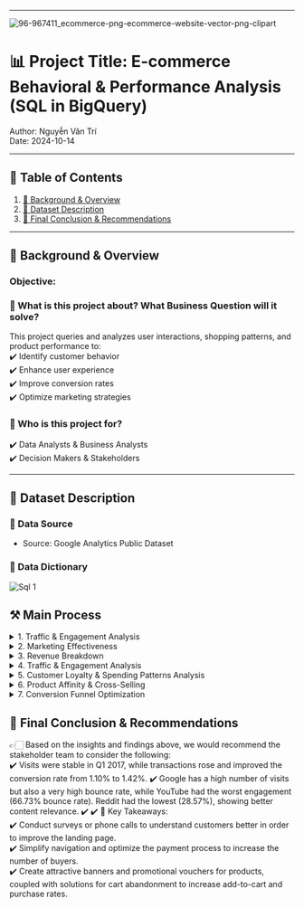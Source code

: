 



---
![96-967411_ecommerce-png-ecommerce-website-vector-png-clipart](https://github.com/user-attachments/assets/5441bb3d-3cba-4e6d-a6e9-23a00f56e7ae)



# 📊 Project Title: E-commerce Behavioral & Performance Analysis (SQL in BigQuery)
Author: Nguyễn Văn Trí   
Date: 2024-10-14   


---

## 📑 Table of Contents  
1. [📌 Background & Overview](#-background--overview)  
2. [📂 Dataset Description](#-dataset-description)  
3. [🔎 Final Conclusion & Recommendations](#-final-conclusion--recommendations)

---

## 📌 Background & Overview  

### Objective:
### 📖 What is this project about? What Business Question will it solve?
This project queries and analyzes user interactions, shopping patterns, and product performance to:   
✔️ Identify customer behavior  
✔️ Enhance user experience  
✔️ Improve conversion rates  
✔️ Optimize marketing strategies
  
### 👤 Who is this project for?  
✔️ Data Analysts & Business Analysts  
✔️ Decision Makers & Stakeholders  



---

## 📂 Dataset Description 

### 📌 Data Source  
- Source: Google Analytics Public Dataset
  
### 📌 Data Dictionary
![Sql 1](https://github.com/user-attachments/assets/5eaf6db7-04df-4443-9397-5671c93dfd55)



## ⚒️ Main Process

<details>
  <summary> 1. Traffic & Engagement Analysis</summary>
Measured total visits, page views, and transactions in Q1 2017 to identify key traffic trends and seasonal patterns.

```sql
-- Calculate total visit, pageview, transaction for Jan, Feb, and March 2017 (order by month)
SELECT 
   format_date("%Y%m", parse_date("%Y%m%d", date)) as month
  ,SUM(totals.visits) as visits
  ,SUM(totals.pageviews) as pageviews
  ,SUM(totals.transactions) as transactions
FROM `bigquery-public-data.google_analytics_sample.ga_sessions_2017*`
WHERE _table_suffix BETWEEN "0101" AND '0331'
GROUP BY month
ORDER BY month
```

Query Result:
| Month  | Visits | Pageviews | Transactions |
|--------|--------|-----------|--------------|
| 201701 | 64,694 | 257,708   | 713          |
| 201702 | 62,192 | 233,373   | 733          |
| 201703 | 69,931 | 259,522   | 993          |

</details>


<details>
  <summary> 2. Marketing Effectiveness</summary>
Evaluated bounce rates per traffic sources in July 2017 to pinpoint ineffective channels and optimize landing pages.

```sql
-- Bounce rate per traffic source in July 2017 (Bounce_rate = num_bounce/total_visit) (order by total_visit DESC)
SELECT   
  trafficSource.source
  ,SUM(totals.visits) as totals_visits
  ,SUM(totals.bounces) as total_no_of_bounces
  ,ROUND(100*SUM(totals.bounces)/SUM(totals.visits),2) as bounce_rate
FROM `bigquery-public-data.google_analytics_sample.ga_sessions_201707*` 
GROUP BY trafficSource.source
ORDER BY  trafficSource.source
```

Query Result:

| Source | Total Visits | Total Bounces | Bounce Rate (%) |
|--------|-------------|--------------|---------------|
| google | 38,400 | 19,798 | 51.56% |
| (direct) | 19,891 | 8,606 | 43.27% |
| youtube.com | 6,351 | 4,238 | 66.73% |
| analytics.google.com | 1,972 | 1,064 | 53.96% |
| Partners | 1,788 | 936 | 52.35% |
| m.facebook.com | 669 | 430 | 64.28% |
| google.com | 368 | 183 | 49.73% |
| dfa | 302 | 124 | 41.06% |
| sites.google.com | 230 | 97 | 42.17% |
| facebook.com | 191 | 102 | 53.40% |
| reddit.com | 189 | 54 | 28.57% |
| ... | ... | ... | ... |

</details>


<details>
  <summary> 3. Revenue Breakdown</summary>
 Analyzed revenue by traffic source weekly and monthly in June 2017 to assess the best-performing acquisition channels.

```sql
-- Revenue by traffic source by week, by month in June 2017
WITH week_revenue as(
  SELECT 
    'Week'as time_type
    ,FORMAT_DATE('%Y%W',PARSE_DATE('%Y%m%d', date)) as time
    ,trafficSource.source 
    ,SUM(productRevenue)/1000000.0 as revenue
  FROM `bigquery-public-data.google_analytics_sample.ga_sessions_201706*`,
  UNNEST (hits) hits,
  UNNEST (hits.product) product
  WHERE productRevenue is not null
  GROUP BY time, trafficSource.source
  ORDER BY time, trafficSource.source
)

,month_revenue as(
  SELECT 
    'Month'as time_type
    ,FORMAT_DATE('%Y%m',PARSE_DATE('%Y%m%d', date)) as time
    ,trafficSource.source
    ,SUM(productRevenue)/1000000.0 as revenue
  FROM `bigquery-public-data.google_analytics_sample.ga_sessions_201706*`,
  UNNEST (hits) hits,
  UNNEST (hits.product) product
  WHERE productRevenue is not null
  GROUP BY time, trafficSource.source
  ORDER BY time, trafficSource.source
)

SELECT *
FROM week_revenue
UNION ALL
SELECT *
FROM month_revenue
ORDER BY source, revenue
```

Query Result:

| Time Type| Time | Source             | Revenue ($) |
| ------ | ------ | ------------------ | ----------- |
| Week   | 201722 | (direct)           | 6888.90     |
| Week   | 201726 | (direct)           | 14914.81    |
| Week   | 201723 | (direct)           | 17325.68    |
| Week   | 201725 | (direct)           | 27295.32    |
| Week   | 201724 | (direct)           | 30908.91    |
| Month  | 201706 | (direct)           | 97333.62    |
| Month  | 201706 | bing               | 13.98       |
| Week   | 201724 | bing               | 13.98       |
| Month  | 201706 | chat.google.com    | 74.03       |
| Week   | 201723 | chat.google.com    | 74.03       |
| Week   | 201724 | dealspotr.com      | 72.95       |
| Month  | 201706 | dealspotr.com      | 72.95       |

</details>


<details>
  <summary> 4. Traffic & Engagement Analysis</summary>
Compared the browsing patterns of purchasers and non-purchasers in June & July 2017 to identify key engagement drivers.
  
```sql
-- Average number of pageviews by purchaser type (purchasers vs non-purchasers) in June, July 2017.
WITH avg_pageview_purchaser as(
  SELECT  
    FORMAT_DATE('%Y%m',PARSE_DATE('%Y%m%d', date)) as month
    ,ROUND(SUM(totals.pageviews)/COUNT(DISTINCT fullVisitorId),2) as avg_pageviews_purchase
  FROM `bigquery-public-data.google_analytics_sample.ga_sessions_2017*`,
  UNNEST (hits) hits,
  UNNEST (hits.product) product
  WHERE _table_suffix BETWEEN "0601" AND '0731'
    AND totals.transactions >=1
    AND productRevenue is not null
  GROUP BY month
  ORDER BY month
)

,avg_pageviews_non_purchaser as(
  SELECT  
    FORMAT_DATE('%Y%m',PARSE_DATE('%Y%m%d', date)) as month
    ,ROUND(SUM(totals.pageviews)/COUNT(DISTINCT fullVisitorId),2) as avg_pageviews_non_purchase
  FROM `bigquery-public-data.google_analytics_sample.ga_sessions_2017*`,
  UNNEST (hits) hits,
  UNNEST (hits.product) product
  WHERE _table_suffix BETWEEN "0601" AND '0731'
    AND totals.transactions is null
    AND productRevenue is null
  GROUP BY month
  ORDER BY month
)

SELECT 
  pur.month
  ,pur.avg_pageviews_purchase
  ,non_pur.avg_pageviews_non_purchase
FROM  avg_pageview_purchaser as pur
FULL JOIN avg_pageviews_non_purchaser as non_pur
ON pur.month = non_pur.month
```

Query Result:

| Month  | Avg Pageviews (Purchase) | Avg Pageviews (Non-Purchase) |
|--------|-------------------------:|-----------------------------:|
| 201706 | 94.02                    | 316.87                      |
| 201707 | 124.24                   | 334.06                      |

</details>



<details>
  <summary> 5. Customer Loyalty & Spending Patterns Analysis</summary>
Measured transaction frequency per user  in July 2017 to gauge purchase consistency and spending habits.
  
```sql
-- Average number of transactions per user that made a purchase in July 2017
SELECT 
  FORMAT_DATE('%Y%m',PARSE_DATE('%Y%m%d', date)) as month
  ,ROUND(SUM(totals.transactions)/COUNT(DISTINCT fullVisitorId),2) as Avg_total_transactions_per_user
FROM `bigquery-public-data.google_analytics_sample.ga_sessions_201707*`,
UNNEST (hits) hits,
UNNEST (hits.product) product
WHERE totals.transactions >=1
  AND productRevenue is not null
GROUP BY month
ORDER BY month
```
Query Result:

| Month  | Avg Total Transactions per User |
|--------|--------------------------------:|
| 201707 | 4.16                            |


```sql
-- Average amount of money spent per session. Only include purchaser data in July 2017
SELECT 
  FORMAT_DATE('%Y%m',PARSE_DATE('%Y%m%d', date)) as month
  ,ROUND(SUM(productRevenue)/(SUM(totals.visits)*1000000),2) as avg_spend_per_session
FROM `bigquery-public-data.google_analytics_sample.ga_sessions_201707*`,
UNNEST (hits) hits,
UNNEST (hits.product) product
WHERE totals.transactions >=1
  AND productRevenue is not null
GROUP BY month
```
Query Result:

| Month  | Avg Revenue Per Visit (USD) |
|--------|----------------------------:|
| 201707 | 43.86                       |


</details>


<details>
  <summary>6. Product Affinity & Cross-Selling</summary>
Identified frequently co-purchased products with YouTube Men's Vintage Henley to uncover bundling and recommendation opportunities.
  
```sql
-- Other products purchased by customers who purchased product "YouTube Men's Vintage Henley" in July 2017.
WITH buyer_list as(
    SELECT
        DISTINCT fullVisitorId  
    FROM `bigquery-public-data.google_analytics_sample.ga_sessions_201707*`
    , UNNEST(hits) as hits
    , UNNEST(hits.product) as product
    WHERE product.v2ProductName = "YouTube Men's Vintage Henley"
    AND totals.transactions>=1
    AND product.productRevenue is not null
)

SELECT
  product.v2ProductName as other_purchased_products,
  SUM(product.productQuantity) as quantity
FROM `bigquery-public-data.google_analytics_sample.ga_sessions_201707*`
, UNNEST(hits) as hits
, UNNEST(hits.product) as product
INNER JOIN buyer_list USING(fullVisitorId)
WHERE product.v2ProductName != "YouTube Men's Vintage Henley"
 AND product.productRevenue is not null
GROUP BY other_purchased_products
ORDER BY quantity DESC
```
Query Result:

| Product Name                                      | Quantity |
|--------------------------------------------------|---------:|
| Google Sunglasses                                | 20       |
| Google Women's Vintage Hero Tee Black           | 7        |
| SPF-15 Slim & Slender Lip Balm                  | 6        |
| Google Women's Short Sleeve Hero Tee Red Heather | 4        |
| YouTube Men's Fleece Hoodie Black               | 3        |
| Google Men's Short Sleeve Badge Tee Charcoal    | 3        |


</details>


<details>
  <summary> 7. Conversion Funnel Optimization</summary>
Built a cohort analysis to track product view-to-purchase conversion rates in Q1 2017, revealing key drop-off points in the buying journey.

```sql
-- Calculate cohort map from product view to addtocart to purchase in Jan, Feb and March 2017. 
WITH product_data as(
SELECT
  format_date('%Y%m', parse_date('%Y%m%d',date)) as month
  ,count(CASE WHEN eCommerceAction.action_type = '2' THEN product.v2ProductName END) as num_product_view
  ,count(CASE WHEN eCommerceAction.action_type = '3' THEN product.v2ProductName END) as num_add_to_cart
  ,count(CASE WHEN eCommerceAction.action_type = '6' and product.productRevenue is not null THEN product.v2ProductName END) as num_purchase
FROM `bigquery-public-data.google_analytics_sample.ga_sessions_*`
,UNNEST(hits) as hits
,UNNEST (hits.product) as product
WHERE _table_suffix BETWEEN '20170101' AND '20170331'
  AND eCommerceAction.action_type in ('2','3','6')
GROUP BY month
ORDER BY  month
)

SELECT
    *,
    ROUND(num_add_to_cart/num_product_view * 100, 2) as add_to_cart_rate,
    ROUND(num_purchase/num_product_view * 100, 2) as purchase_rate
FROM product_data
```
Query Result:

| Month  | Product Views | Add to Cart | Purchases | Add-to-Cart Rate (%) | Purchase Rate (%) |
|--------|--------------|-------------|-----------|----------------------|------------------:|
| 201701 | 25,787       | 7,342       | 2,143     | 28.47                | 8.31             |
| 201702 | 21,489       | 7,360       | 2,060     | 34.25                | 9.59             |
| 201703 | 23,549       | 8,782       | 2,977     | 37.29                | 12.64            |


</details>

## 🔎 Final Conclusion & Recommendations  

👉🏻 Based on the insights and findings above, we would recommend the stakeholder team to consider the following:  
✔️ Visits were stable in Q1 2017, while transactions rose and improved the conversion rate from 1.10% to 1.42%.
✔️ Google has a high number of visits but also a very high bounce rate, while YouTube had the worst engagement (66.73% bounce rate). Reddit had the lowest (28.57%), showing better content relevance.
✔️
✔️
📌 Key Takeaways:  
✔️ Conduct surveys or phone calls to understand customers better in order to improve the landing page.  
✔️ Simplify navigation and optimize the payment process to increase the number of buyers.  
✔️ Create attractive banners and promotional vouchers for products, coupled with solutions for cart abandonment to increase add-to-cart and purchase rates.  
